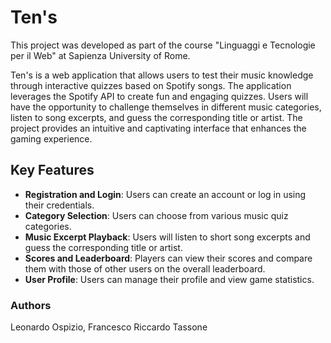 # Ten's
This project was developed as part of the course "Linguaggi e Tecnologie per il Web" at Sapienza University of Rome. 

Ten's is a web application that allows users to test their music knowledge through interactive quizzes based on Spotify songs.
The application leverages the Spotify API to create fun and engaging quizzes. Users will have the opportunity to challenge themselves in different music categories, listen to song excerpts, and guess the corresponding title or artist. The project provides an intuitive and captivating interface that enhances the gaming experience.

## Key Features
- **Registration and Login**: Users can create an account or log in using their credentials.
- **Category Selection**: Users can choose from various music quiz categories.
- **Music Excerpt Playback**: Users will listen to short song excerpts and guess the corresponding title or artist.
- **Scores and Leaderboard**: Players can view their scores and compare them with those of other users on the overall leaderboard.
- **User Profile**: Users can manage their profile and view game statistics.

### Authors
Leonardo Ospizio, Francesco Riccardo Tassone
